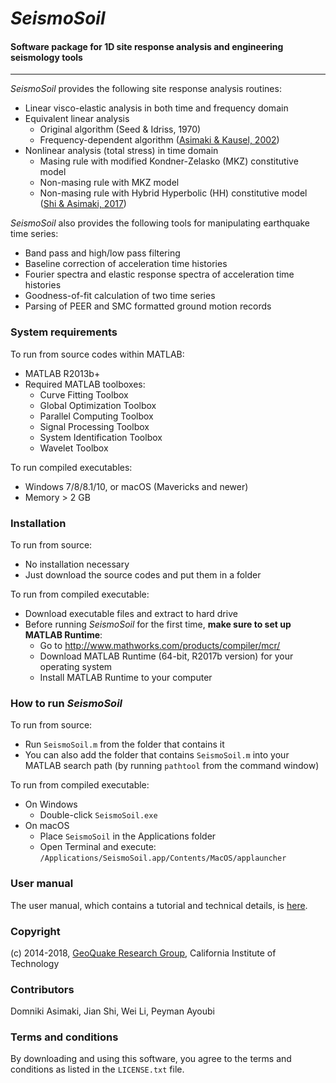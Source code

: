 # *SeismoSoil*

#### Software package for 1D site response analysis and engineering seismology tools

-----



*SeismoSoil* provides the following site response analysis routines:

- Linear visco-elastic analysis in both time and frequency domain
- Equivalent linear analysis
  - Original algorithm (Seed & Idriss, 1970)
  - Frequency-dependent algorithm ([Asimaki & Kausel, 2002](http://www.sciencedirect.com/science/article/pii/S0267726102001203))
- Nonlinear analysis (total stress) in time domain
  - Masing rule with modified Kondner-Zelasko (MKZ) constitutive model
  - Non-masing rule with MKZ model
  - Non-masing rule with Hybrid Hyperbolic (HH) constitutive model ([Shi & Asimaki, 2017](http://resolver.caltech.edu/CaltechAUTHORS:20170404-150827374))

*SeismoSoil* also provides the following tools for manipulating earthquake time series:

- Band pass and high/low pass filtering
- Baseline correction of acceleration time histories
- Fourier spectra and elastic response spectra of acceleration time histories
- Goodness-of-fit calculation of two time series
- Parsing of PEER and SMC formatted ground motion records



### System requirements

To run from source codes within MATLAB:

- MATLAB R2013b+
- Required MATLAB toolboxes:
  - Curve Fitting Toolbox
  - Global Optimization Toolbox
  - Parallel Computing Toolbox
  - Signal Processing Toolbox
  - System Identification Toolbox
  - Wavelet Toolbox

To run compiled executables:

- Windows 7/8/8.1/10, or macOS (Mavericks and newer)
- Memory > 2 GB



### Installation

To run from source:

- No installation necessary
- Just download the source codes and put them in a folder

To run from compiled executable:

- Download executable files and extract to hard drive
- Before running *SeismoSoil* for the first time, **make sure to set up MATLAB Runtime**:
  - Go to http://www.mathworks.com/products/compiler/mcr/
  - Download MATLAB Runtime (64-bit, R2017b version) for your operating system
  - Install MATLAB Runtime to your computer



### How to run *SeismoSoil*

To run from source:

- Run `SeismoSoil.m` from the folder that contains it
- You can also add the folder that contains `SeismoSoil.m` into your MATLAB search path (by running `pathtool` from the command window)

To run from compiled executable:

- On Windows
  - Double-click `SeismoSoil.exe`
- On macOS
  - Place `SeismoSoil` in the Applications folder
  - Open Terminal and execute: `/Applications/SeismoSoil.app/Contents/MacOS/applauncher`



### User manual

The user manual, which contains a tutorial and technical details, is [here](https://github.com/jsh9/SeismoSoil-manual/blob/master/SeismoSoil_manual.pdf).



### Copyright

(c) 2014-2018, [GeoQuake Research Group](http://asimaki.caltech.edu/), California Institute of Technology



### Contributors

Domniki Asimaki, Jian Shi, Wei Li, Peyman Ayoubi



### Terms and conditions

By downloading and using this software, you agree to the terms and conditions as listed in the `LICENSE.txt` file.


